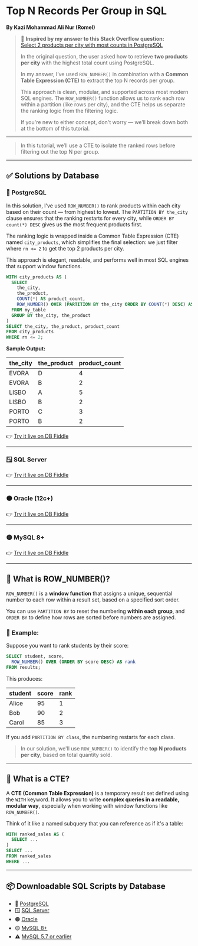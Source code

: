 # Top N Records Per Group in SQL
**By Kazi Mohammad Ali Nur (Romel)**

> 🧠 **Inspired by my answer to this Stack Overflow question:**  
> [Select 2 products per city with most counts in PostgreSQL](https://stackoverflow.com/questions/67475198/select-2-products-per-city-with-most-counts-in-postgresql/67475289#67475289)  
>
> In the original question, the user asked how to retrieve **two products per city** with the highest total count using PostgreSQL.
>
> In my answer, I’ve used `ROW_NUMBER()` in combination with a **Common Table Expression (CTE)** to extract the top N records per group.
>
> This approach is clean, modular, and supported across most modern SQL engines. The `ROW_NUMBER()` function allows us to rank each row within a partition (like rows per city), and the CTE helps us separate the ranking logic from the filtering logic.
>
> If you're new to either concept, don't worry — we’ll break down both at the bottom of this tutorial.

---

> In this tutorial, we’ll use a CTE to isolate the ranked rows before filtering out the top N per group.

---

## ✅ Solutions by Database

### 🐘 PostgreSQL

In this solution, I’ve used `ROW_NUMBER()` to rank products within each city based on their count — from highest to lowest. The `PARTITION BY the_city` clause ensures that the ranking restarts for every city, while `ORDER BY count(*) DESC` gives us the most frequent products first.

The ranking logic is wrapped inside a Common Table Expression (CTE) named `city_products`, which simplifies the final selection: we just filter where `rn <= 2` to get the top 2 products per city.

This approach is elegant, readable, and performs well in most SQL engines that support window functions.

```sql
WITH city_products AS (
  SELECT
    the_city,
    the_product,
    COUNT(*) AS product_count,
    ROW_NUMBER() OVER (PARTITION BY the_city ORDER BY COUNT(*) DESC) AS rn
  FROM my_table
  GROUP BY the_city, the_product
)
SELECT the_city, the_product, product_count
FROM city_products
WHERE rn <= 2;
```

**Sample Output:**

| the_city | the_product | product_count |
|----------|-------------|----------------|
| EVORA    | D           | 4              |
| EVORA    | B           | 2              |
| LISBO    | A           | 5              |
| LISBO    | B           | 2              |
| PORTO    | C           | 3              |
| PORTO    | B           | 2              |

👉 [Try it live on DB Fiddle](https://dbfiddle.uk/ZlUjxoMm)

---

### 🪟 SQL Server

👉 [Try it live on DB Fiddle](https://dbfiddle.uk/rsq8MqN8)

---

### 🟠 Oracle (12c+)

👉 [Try it live on DB Fiddle](https://dbfiddle.uk/Q-1c5-R-)

---

### 🟡 MySQL 8+

👉 [Try it live on DB Fiddle](https://dbfiddle.uk/MmB_1WEk)

---

## 🧠 What is ROW_NUMBER()?

`ROW_NUMBER()` is a **window function** that assigns a unique, sequential number to each row within a result set, based on a specified sort order.

You can use `PARTITION BY` to reset the numbering **within each group**, and `ORDER BY` to define how rows are sorted before numbers are assigned.

### 📘 Example:
Suppose you want to rank students by their score:

```sql
SELECT student, score,
  ROW_NUMBER() OVER (ORDER BY score DESC) AS rank
FROM results;
```

This produces:

| student | score | rank |
|---------|-------|------|
| Alice   | 95    | 1    |
| Bob     | 90    | 2    |
| Carol   | 85    | 3    |

If you add `PARTITION BY class`, the numbering restarts for each class.

> In our solution, we'll use `ROW_NUMBER()` to identify the **top N products per city**, based on total quantity sold.

---

## 📘 What is a CTE?

A **CTE (Common Table Expression)** is a temporary result set defined using the `WITH` keyword. It allows you to write **complex queries in a readable, modular way**, especially when working with window functions like `ROW_NUMBER()`.

Think of it like a named subquery that you can reference as if it's a table:

```sql
WITH ranked_sales AS (
  SELECT ...
)
SELECT ...
FROM ranked_sales
WHERE ...
```

---

## 📦 Downloadable SQL Scripts by Database

- 🐘 [PostgreSQL](../sql/top-n-per-group/postgres.sql)
- 🪟 [SQL Server](../sql/top-n-per-group/sql-server.sql)
- 🟠 [Oracle](../sql/top-n-per-group/oracle.sql)
- 🟡 [MySQL 8+](../sql/top-n-per-group/mysql-8plus.sql)
- ⚠️ [MySQL 5.7 or earlier](../sql/top-n-per-group/mysql-5.7.sql)
